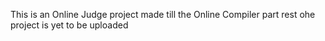 This is an Online Judge project made till the Online Compiler part rest ohe project is yet to be uploaded

